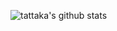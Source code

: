 <!--### Hi there 👋-->

<!--
**tattaka/tattaka** is a ✨ _special_ ✨ repository because its `README.md` (this file) appears on your GitHub profile.

Here are some ideas to get you started:

- 🔭 I’m currently working on ...
- 🌱 I’m currently learning ...
- 👯 I’m looking to collaborate on ...
- 🤔 I’m looking for help with ...
- 💬 Ask me about ...
- 📫 How to reach me: ...
- 😄 Pronouns: ...
- ⚡ Fun fact: ...
-->
![tattaka's github stats](https://github-readme-stats.vercel.app/api?username=tattaka&show_icons=true&theme=default&count_private=true)
<!-- ![competition_light](https://road-to-kaggle-grandmaster.vercel.app/api/badges/tattaka/competition/light) -->
